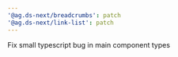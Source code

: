 ```yaml
---
'@ag.ds-next/breadcrumbs': patch
'@ag.ds-next/link-list': patch
---
```


Fix small typescript bug in main component types

